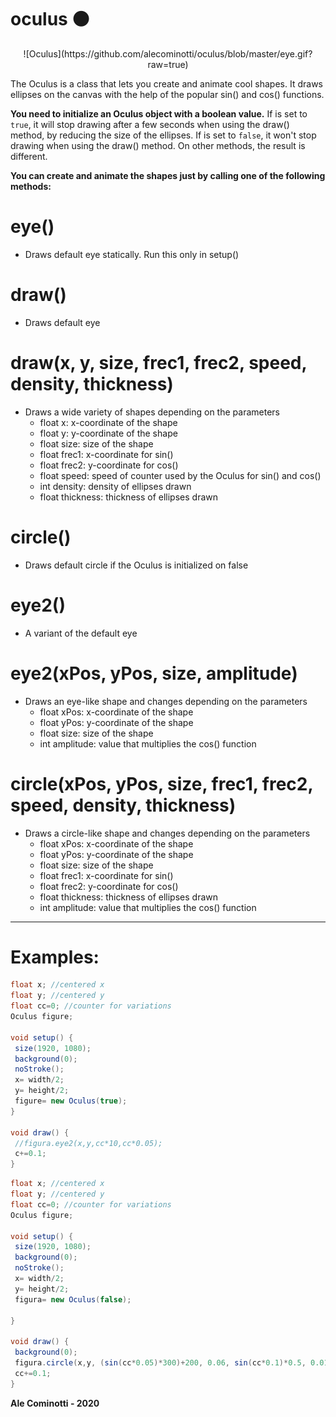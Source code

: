 # oculus :black_circle:

<p align="center"> ![Oculus](https://github.com/alecominotti/oculus/blob/master/eye.gif?raw=true) </p>

The Oculus is a class that lets you create and animate cool shapes. 
It draws ellipses on the canvas with the help of the popular sin() and cos() functions.

**You need to initialize an Oculus object with a boolean value.** If is set to ```true```, it will stop drawing after a few seconds when using the draw() method, by reducing the size of the ellipses. If is set to ```false```, it won't stop drawing when using the draw() method. On other methods, the result is different.


**You can create and animate the shapes just by calling one of the following methods:**

# eye()
* Draws default eye statically. Run this only in setup()

# draw()
* Draws default eye

# draw(x, y, size, frec1, frec2, speed, density, thickness)
* Draws a wide variety of shapes depending on the parameters
  - float x: x-coordinate of the shape
  - float y: y-coordinate of the shape
  - float size: size of the shape
  - float frec1: x-coordinate for sin()
  - float frec2: y-coordinate for cos()
  - float speed: speed of counter used by the Oculus for sin() and cos()
  - int density: density of ellipses drawn
  - float thickness: thickness of ellipses drawn

# circle()
* Draws default circle if the Oculus is initialized on false

# eye2()
* A variant of the default eye

# eye2(xPos, yPos, size, amplitude)
* Draws an eye-like shape and changes depending on the parameters
  - float xPos: x-coordinate of the shape
  - float yPos: y-coordinate of the shape
  - float size: size of the shape
  - int amplitude: value that multiplies the cos() function


# circle(xPos, yPos, size, frec1, frec2, speed, density, thickness)
* Draws a circle-like shape and changes depending on the parameters
  - float xPos: x-coordinate of the shape
  - float yPos: y-coordinate of the shape
  - float size: size of the shape
  - float frec1: x-coordinate for sin()
  - float frec2: y-coordinate for cos()
  - float thickness: thickness of ellipses drawn
  - int amplitude: value that multiplies the cos() function

------------------------------------------------------------------------------

 # Examples:

 ```java
float x; //centered x
float y; //centered y
float cc=0; //counter for variations
Oculus figure;

 void setup() {
  size(1920, 1080);
  background(0);
  noStroke();
  x= width/2;
  y= height/2;
  figure= new Oculus(true);
}

void draw() {
  //figura.eye2(x,y,cc*10,cc*0.05);
  c+=0.1;
}
```

 ```java
float x; //centered x
float y; //centered y
float cc=0; //counter for variations
Oculus figure;

void setup() {
  size(1920, 1080);
  background(0);
  noStroke();
  x= width/2;
  y= height/2;
  figura= new Oculus(false);

}

void draw() {
  background(0); 
  figura.circle(x,y, (sin(cc*0.05)*300)+200, 0.06, sin(cc*0.1)*0.5, 0.01, 0.1);
  cc+=0.1;
}
```


**Ale Cominotti - 2020**